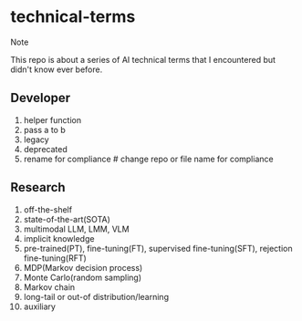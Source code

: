# technical-terms

> [!NOTE]
> This repo is about a series of AI technical terms that I encountered but didn't know ever before.

## Developer
1. helper function
2. pass a to b
3. legacy
4. deprecated
5. rename for compliance # change repo or file name for compliance

## Research
1. off-the-shelf
2. state-of-the-art(SOTA)
3. multimodal LLM, LMM, VLM
4. implicit knowledge
5. pre-trained(PT), fine-tuning(FT), supervised fine-tuning(SFT), rejection fine-tuning(RFT)
6. MDP(Markov decision process)
7. Monte Carlo(random sampling)
8. Markov chain
9. long-tail or out-of distribution/learning
10. auxiliary
